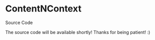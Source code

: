 # ContentNContext
Source Code

The source code will be available shortly!
Thanks for being patient! :)
